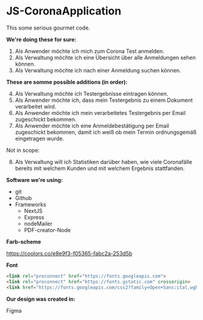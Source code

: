 # JS-CoronaApplication
This some serious gourmet code.

__We're doing these for sure:__

1. Als Anwender möchte ich mich zum Corona Test anmelden.
2. Als Verwaltung möchte ich eine Übersicht über alle Anmeldungen sehen können.
3. Als Verwaltung möchte ich nach einer Anmeldung suchen können.

__These are somme possible additions (in order):__

4. Als Verwaltung möchte ich Testergebnisse eintragen können.
5. Als Anwender möchte ich, dass mein Testergebnis zu einem Dokument verarbeitet wird.
6. Als Anwender möchte ich mein verarbeitetes Testergebnis per Email zugeschickt bekommen.
7. Als Anwender möchte ich eine Anmeldebestätigung per Email zugeschickt bekommen, damit ich weiß ob mein Termin ordnungsgemäß eingetragen wurde.

Not in scope:

8. Als Verwaltung will ich Statistiken darüber haben, wie viele Coronafälle bereits mit welchem Kunden und mit welchem Ergebnis stattfanden.


__Software we're using:__
- git
- Github
- Frameworks
  - NextJS
  - Express
  - nodeMailer
  - PDF-creator-Node

__Farb-scheme__

https://coolors.co/e8e9f3-f05365-fabc2a-253d5b

__Font__
```html
<link rel="preconnect" href="https://fonts.googleapis.com">
<link rel="preconnect" href="https://fonts.gstatic.com" crossorigin>
<link href="https://fonts.googleapis.com/css2?family=Open+Sans:ital,wght@0,300;0,600;0,700;1,400&display=swap" rel="stylesheet"> 
```

__Our design was created in:__

Figma